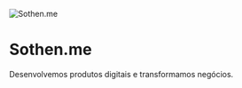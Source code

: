 ![Sothen.me](https://github.com/sothen-me/.github/assets/28263075/6c0e6bc2-ea71-4f1d-b9e9-07894ec7e2d1)

<h1>Sothen.me</h1>
<p>Desenvolvemos produtos digitais e transformamos negócios.</p>
